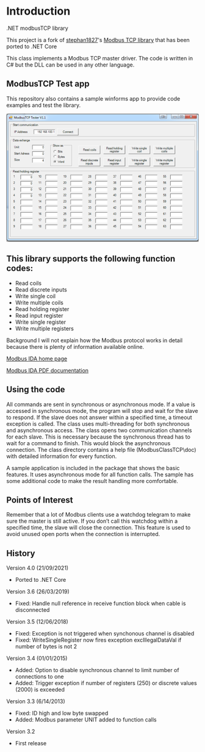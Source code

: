 # Introduction

.NET modbusTCP library

This project is a fork of [stephan1827](https://github.com/stephan1827)'s [Modbus TCP library](https://github.com/stephan1827/modbusTCP-DotNET) that has been ported to .NET Core

This class implements a Modbus TCP master driver. The code is written in C# but the DLL can
be used in any other language.

## ModbusTCP Test app

This repository also contains a sample winforms app to provide code examples and test the library.

![Picture](https://github.com/Cteso/ModbusTCP.NET/blob/main/.github/images/Screenshot.png)

## This library supports the following function codes:

-   Read coils
-   Read discrete inputs
-   Write single coil
-   Write multiple coils
-   Read holding register
-   Read input register
-   Write single register
-   Write multiple registers

Background
I will not explain how the Modbus protocol works in detail because there is plenty of information available online.

[Modbus IDA home page](http://www.modbus.org/)

[Modbus IDA PDF documentation](http://www.modbus.org/docs/Modbus_Messaging_Implementation_Guide_V1_0a.pdf)

## Using the code

All commands are sent in synchronous or asynchronous mode. If a value is accessed in synchronous mode, the program will stop and wait for the slave to respond. If the slave does not answer within a specified time, a timeout exception is called. The class uses multi-threading for both synchronous and asynchronous access. The class opens two communication channels for each slave. This is necessary because the synchronous thread has to wait for a command to finish. This would block the asynchronous connection. The class directory contains a help file (ModbusClassTCP\doc) with detailed information for every function.

A sample application is included in the package that shows the basic features. It uses asynchronous mode for all function calls. The sample has some additional code to make the result handling more comfortable.

## Points of Interest

Remember that a lot of Modbus clients use a watchdog telegram to make sure the master is still active. If you don’t call this watchdog within a specified time, the slave will close the connection. This feature is used to avoid unused open ports when the connection is interrupted.

## History

Version 4.0 (21/09/2021)

-   Ported to .NET Core

Version 3.6 (26/03/2019)

-   Fixed: Handle null reference in receive function block when cable is disconnected

Version 3.5 (12/06/2018)

-   Fixed: Exception is not triggered when synchonous channel is disabled
-   Fixed: WriteSingleRegister now fires exception excIllegalDataVal if number of bytes is not 2

Version 3.4 (01/01/2015)

-   Added: Option to disable synchronous channel to limit number of connections to one
-   Added: Trigger exception if number of registers (250) or discrete values (2000) is exceeded

Version 3.3 (6/14/2013)

-   Fixed: ID high and low byte swapped
-   Added: Modbus parameter UNIT added to function calls

Version 3.2

-   First release
